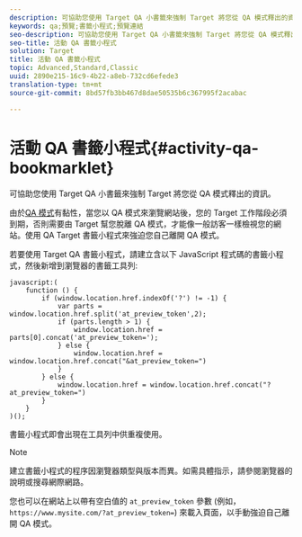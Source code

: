 ```yaml
---
description: 可協助您使用 Target QA 小書籤來強制 Target 將您從 QA 模式釋出的資訊。
keywords: qa;預覽;書籤小程式;預覽連結
seo-description: 可協助您使用 Target QA 小書籤來強制 Target 將您從 QA 模式釋出的資訊。
seo-title: 活動 QA 書籤小程式
solution: Target
title: 活動 QA 書籤小程式
topic: Advanced,Standard,Classic
uuid: 2890e215-16c9-4b22-a8eb-732cd6efede3
translation-type: tm+mt
source-git-commit: 8bd57fb3bb467d8dae50535b6c367995f2acabac

---
```



# 活動 QA 書籤小程式{#activity-qa-bookmarklet}

可協助您使用 Target QA 小書籤來強制 Target 將您從 QA 模式釋出的資訊。

由於[QA 模式](../../c-activities/c-activity-qa/activity-qa.md#concept_9329EF33DE7D41CA9815C8115DBC4E40)有黏性，當您以 QA 模式來瀏覽網站後，您的 Target 工作階段必須到期，否則需要由 Target 幫您脫離 QA 模式，才能像一般訪客一樣檢視您的網站。使用 QA Target 書籤小程式來強迫您自己離開 QA 模式。

若要使用 Target QA 書籤小程式，請建立含以下 JavaScript 程式碼的書籤小程式，然後新增到瀏覽器的書籤工具列:

```
javascript:(
    function () {
        if (window.location.href.indexOf('?') != -1) {
            var parts = window.location.href.split('at_preview_token',2);
            if (parts.length > 1) {
                window.location.href = parts[0].concat('at_preview_token=');
            } else {
                window.location.href = window.location.href.concat("&at_preview_token=")
            }
        } else {
            window.location.href = window.location.href.concat("?at_preview_token=")
        }
    }
)();
```

書籤小程式即會出現在工具列中供重複使用。

>[!NOTE]
>
>建立書籤小程式的程序因瀏覽器類型與版本而異。如需具體指示，請參閱瀏覽器的說明或搜尋網際網路。

您也可以在網站上以帶有空白值的 `at_preview_token` 參數 (例如，`https://www.mysite.com/?at_preview_token=`) 來載入頁面，以手動強迫自己離開 QA 模式。
